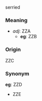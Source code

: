 serried
### Meaning
+ _adj_: ZZA
    + __eg__: ZZB

### Origin

ZZC

### Synonym

__eg__: ZZD

+ ZZE



